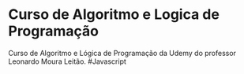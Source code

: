 # Curso de Algoritmo e Logica de Programação
Curso de Algoritmo e Lógica de Programação da Udemy do professor Leonardo Moura Leitão. 
#Javascript
